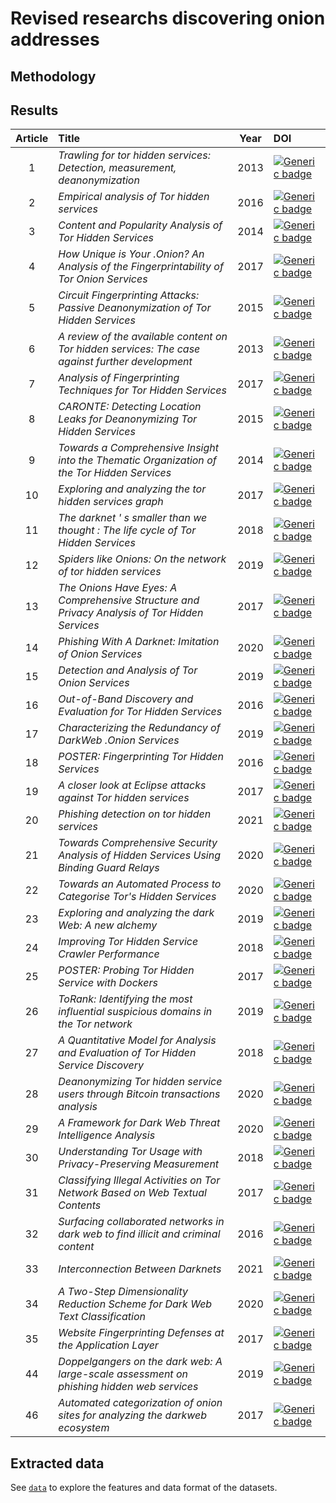 # Revised researchs discovering onion addresses

## Methodology


## Results

Article | Title | Year | DOI
| :-: | :-- | :-: | :-- | 
1 | *Trawling for tor hidden services: Detection, measurement, deanonymization* | 2013 | [![Generic badge](https://img.shields.io/badge/DOI-10.1109/SP.2013.15-<GREEN>.svg)](https://doi.org/10.1109/SP.2013.15) | 
2 | *Empirical analysis of Tor hidden services* | 2016 | [![Generic badge](https://img.shields.io/badge/DOI-10.1049/ietifs.2015.0121-<GREEN>.svg)](https://doi.org/10.1049/iet-ifs.2015.0121) | 
3 | *Content and Popularity Analysis of Tor Hidden Services* | 2014 | [![Generic badge](https://img.shields.io/badge/DOI-10.1109/ICDCSW.2014.20-<GREEN>.svg)](https://doi.org/10.1109/ICDCSW.2014.20) | 
4 | *How Unique is Your .Onion? An Analysis of the Fingerprintability of Tor Onion Services* | 2017 | [![Generic badge](https://img.shields.io/badge/DOI-10.1145/3133956.3134005-<GREEN>.svg)](https://doi.org/10.1145/3133956.3134005) | 
5 | *Circuit Fingerprinting Attacks: Passive Deanonymization of Tor Hidden Services* | 2015 | [![Generic badge](https://img.shields.io/badge/DOI-10.5555/2831143.2831162-<GREEN>.svg)](https://doi.org/10.5555/2831143.2831162) | 
6 | *A review of the available content on Tor hidden services: The case against further development* | 2013 | [![Generic badge](https://img.shields.io/badge/DOI-10.1016/j.chb.2013.07.031-<GREEN>.svg)](https://doi.org/10.1016/j.chb.2013.07.031) | 
7 | *Analysis of Fingerprinting Techniques for Tor Hidden Services* | 2017 | [![Generic badge](https://img.shields.io/badge/DOI-10.1145/3139550.3139564-<GREEN>.svg)](https://doi.org/10.1145/3139550.3139564) | 
8 | *CARONTE: Detecting Location Leaks for Deanonymizing Tor Hidden Services* | 2015 | [![Generic badge](https://img.shields.io/badge/DOI-10.1145/2810103.2813667-<GREEN>.svg)](https://doi.org/10.1145/2810103.2813667) | 
9 | *Towards a Comprehensive Insight into the Thematic Organization of the Tor Hidden Services* | 2014 | [![Generic badge](https://img.shields.io/badge/DOI-10.1109/JISIC.2014.40-<GREEN>.svg)](https://doi.org/10.1109/JISIC.2014.40) | 
10 | *Exploring and analyzing the tor hidden services graph* | 2017 | [![Generic badge](https://img.shields.io/badge/DOI-10.1145/3008662-<GREEN>.svg)](https://doi.org/10.1145/3008662) | 
11 | *The darknet ' s smaller than we thought : The life cycle of Tor Hidden Services* | 2018 | [![Generic badge](https://img.shields.io/badge/DOI-10.1016/j.diin.2018.09.005-<GREEN>.svg)](https://doi.org/10.1016/j.diin.2018.09.005) | 
12 | *Spiders like Onions: On the network of tor hidden services* | 2019 | [![Generic badge](https://img.shields.io/badge/DOI-10.1145/3308558.3313687-<GREEN>.svg)](https://doi.org/10.1145/3308558.3313687) | 
13 | *The Onions Have Eyes: A Comprehensive Structure and Privacy Analysis of Tor Hidden Services* | 2017 | [![Generic badge](https://img.shields.io/badge/DOI-10.1145/3038912.3052657-<GREEN>.svg)](https://doi.org/10.1145/3038912.3052657) | 
14 | *Phishing With A Darknet: Imitation of Onion Services* | 2020 | [![Generic badge](https://img.shields.io/badge/DOI-10.1109/eCrime51433.2020.9493262-<GREEN>.svg)](https://doi.org/10.1109/eCrime51433.2020.9493262) | 
15 | *Detection and Analysis of Tor Onion Services* | 2019 | [![Generic badge](https://img.shields.io/badge/DOI-10.1145.3339252.3341486-<GREEN>.svg)](https://doi.org/10.1145/3339252.3341486) | 
16 | *Out-of-Band Discovery and Evaluation for Tor Hidden Services* | 2016 | [![Generic badge](https://img.shields.io/badge/DOI-10.1145/2851613.2851798-<GREEN>.svg)](https://doi.org/10.1145/2851613.2851798) | 
17 | *Characterizing the Redundancy of DarkWeb .Onion Services* | 2019 | [![Generic badge](https://img.shields.io/badge/DOI-10.1145/3339252.3339273-<GREEN>.svg)](https://doi.org/10.1145/3339252.3339273) |
18 | *POSTER: Fingerprinting Tor Hidden Services* | 2016 | [![Generic badge](https://img.shields.io/badge/DOI-10.1145/2976749.2989054-<GREEN>.svg)](https://doi.org/10.1145/2976749.2989054) | 
19 | *A closer look at Eclipse attacks against Tor hidden services* | 2017 | [![Generic badge](https://img.shields.io/badge/DOI-10.1109/ICC.2017.7996832-<GREEN>.svg)](https://doi.org/10.1109/ICC.2017.7996832) | 
20 | *Phishing detection on tor hidden services* | 2021 | [![Generic badge](https://img.shields.io/badge/DOI-10.1016/j.fsidi.2021.301117-<GREEN>.svg)](https://doi.org/10.1016/j.fsidi.2021.301117) | 
21 | *Towards Comprehensive Security Analysis of Hidden Services Using Binding Guard Relays* | 2020 | [![Generic badge](https://img.shields.io/badge/DOI-10.1007.978.3.030.41579.2.30-<GREEN>.svg)](https://doi.org/10.1007/978-3-030-41579-2_30) | 
22 | *Towards an Automated Process to Categorise Tor's Hidden Services* | 2020 | [![Generic badge](https://img.shields.io/badge/DOI-10.1007/978.3.030.47131.6.10-<GREEN>.svg)](https://doi.org/10.1007/978-3-030-47131-6_10) | 
23 | *Exploring and analyzing the dark Web: A new alchemy* | 2019 | [![Generic badge](https://img.shields.io/badge/DOI-10.5210/fm.v24i5.9473-<GREEN>.svg)](https://doi.org/10.5210/fm.v24i5.9473) | 
24 | *Improving Tor Hidden Service Crawler Performance* | 2018 | [![Generic badge](https://img.shields.io/badge/DOI-10.1109/DESEC.2018.8625103-<GREEN>.svg)](https://doi.org/10.1109/DESEC.2018.8625103) | 
25 | *POSTER: Probing Tor Hidden Service with Dockers* | 2017 | [![Generic badge](https://img.shields.io/badge/DOI-10.1145/3133956.3138849-<GREEN>.svg)](https://doi.org/10.1145/3133956.3138849) | 
26 | *ToRank: Identifying the most influential suspicious domains in the Tor network* | 2019 | [![Generic badge](https://img.shields.io/badge/DOI-10.1016/j.eswa.2019.01.029-<GREEN>.svg)](https://doi.org/10.1016/j.eswa.2019.01.029) | 
27 | *A Quantitative Model for Analysis and Evaluation of Tor Hidden Service Discovery* | 2018 | [![Generic badge](https://img.shields.io/badge/DOI-10.1007/978.3.319.73317.3_10-<GREEN>.svg)](https://doi.org/10.1007/978-3-319-73317-3_10) | 
28 | *Deanonymizing Tor hidden service users through Bitcoin transactions analysis* | 2020 | [![Generic badge](https://img.shields.io/badge/DOI-10.1016/j.cose.2019.101684-<GREEN>.svg)](https://doi.org/10.1016/j.cose.2019.101684) | 
29 | *A Framework for Dark Web Threat Intelligence Analysis* | 2020 | [![Generic badge](https://img.shields.io/badge/DOI-10.4018/978.1.7998.2466.4.ch017-<GREEN>.svg)](https://doi.org/10.4018/978-1-7998-2466-4.ch017) | 
30 | *Understanding Tor Usage with Privacy-Preserving Measurement* | 2018 | [![Generic badge](https://img.shields.io/badge/DOI-10.1145/3278532.3278549-<GREEN>.svg)](https://doi.org/10.1145/3278532.3278549) | 
31 | *Classifying Illegal Activities on Tor Network Based on Web Textual Contents* | 2017 | [![Generic badge](https://img.shields.io/badge/DOI-10.18653/v1/E17.1004-<GREEN>.svg)](https://doi.org/10.18653/v1/E17-1004) | 
32 | *Surfacing collaborated networks in dark web to find illicit and criminal content* | 2016 | [![Generic badge](https://img.shields.io/badge/DOI-10.1109/ISI.2016.7745452-<GREEN>.svg)](https://doi.org/10.1109/ISI.2016.7745452) | 
33 | *Interconnection Between Darknets* | 2021 | [![Generic badge](https://img.shields.io/badge/DOI-10.1109/MIC.2020.3037723-<GREEN>.svg)](https://doi.org/10.1109/MIC.2020.3037723) | 
34 | *A Two-Step Dimensionality Reduction Scheme for Dark Web Text Classification* | 2020 | [![Generic badge](https://img.shields.io/badge/DOI-10.1007/978.981.15.1518.7_25-<GREEN>.svg)](https://doi.org/10.1007/978-981-15-1518-7_25) | 
35 | *Website Fingerprinting Defenses at the Application Layer* | 2017 | [![Generic badge](https://img.shields.io/badge/DOI-10.1515/popets.2017.0023-<GREEN>.svg)](https://doi.org/10.1515/popets-2017-0023) | 
44 | *Doppelgangers on the dark web: A large-scale assessment on phishing hidden web services* | 2019 | [![Generic badge](https://img.shields.io/badge/DOI-10.1145/3308558.3313551-<GREEN>.svg)](https://doi.org/10.1145/3308558.3313551) | 
46 | *Automated categorization of onion sites for analyzing the darkweb ecosystem* | 2017 | [![Generic badge](https://img.shields.io/badge/DOI-10.1145/3097983.3098193-<GREEN>.svg)](https://doi.org/10.1145/3097983.3098193) | 


## Extracted data
See [```data```](data) to explore the features and data format of the datasets.